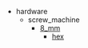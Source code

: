 * hardware
  * screw_machine
    * [8_mm](hardware/screw_machine/8_mm)
      * [hex](hardware/screw_machine/8_mm/hex)
